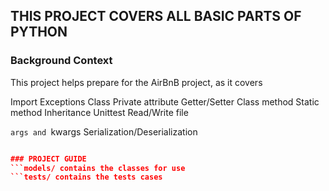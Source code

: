 ## THIS PROJECT COVERS ALL BASIC PARTS OF PYTHON

### Background Context
This project helps prepare for the AirBnB project, as it covers

Import
Exceptions
Class
Private attribute
Getter/Setter
Class method
Static method
Inheritance
Unittest
Read/Write file

```args and ```kwargs
Serialization/Deserialization
```JSON

### PROJECT GUIDE
```models/ contains the classes for use
```tests/ contains the tests cases